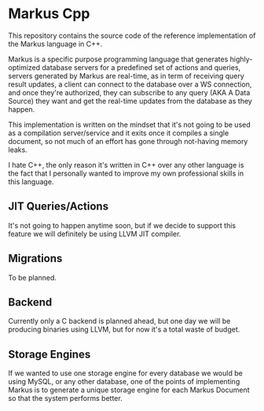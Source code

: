 # Markus Cpp

This repository contains the source code of the reference implementation of the
Markus language in C++.

Markus is a specific purpose programming language that generates highly-optimized
database servers for a predefined set of actions and queries, servers generated by
Markus are real-time, as in term of receiving query result updates, a client can
connect to the database over a WS connection, and once they're authorized, they
can subscribe to any query (AKA A Data Source) they want and get the real-time
updates from the database as they happen.

This implementation is written on the mindset that it's not going to be used as a
compilation server/service and it exits once it compiles a single document, so not
much of an effort has gone through not-having memory leaks.

I hate C++, the only reason it's written in C++ over any other language is the
fact that I personally wanted to improve my own professional skills in this
language.

## JIT Queries/Actions

It's not going to happen anytime soon, but if we decide to support this feature
we will definitely be using LLVM JIT compiler.

## Migrations

To be planned.

## Backend

Currently only a C backend is planned ahead, but one day we will be producing
binaries using LLVM, but for now it's a total waste of budget.

## Storage Engines

If we wanted to use one storage engine for every database we would be using MySQL,
or any other database, one of the points of implementing Markus is to generate a
unique storage engine for each Markus Document so that the system performs better. 
